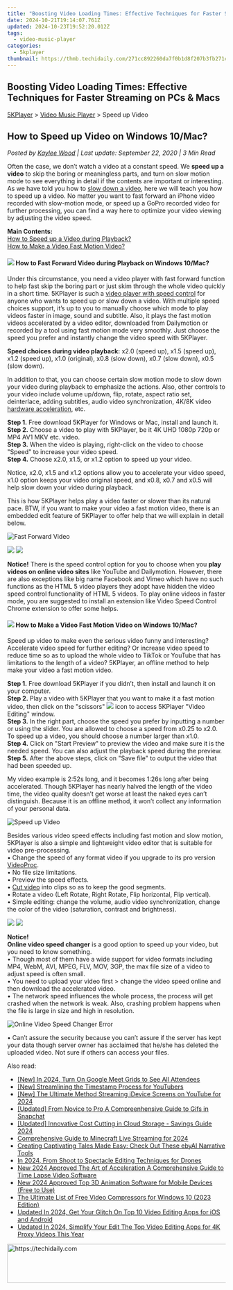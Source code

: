 ```yaml
---
title: "Boosting Video Loading Times: Effective Techniques for Faster Streaming on PCs & Macs"
date: 2024-10-21T19:14:07.761Z
updated: 2024-10-23T19:52:20.012Z
tags:
  - video-music-player
categories:
  - 5kplayer
thumbnail: https://thmb.techidaily.com/271cc892260da7f0b1d8f207b3fb271cd7c70ce8ff0fa954ebc9cead95a6f721.jpg
---
```


## Boosting Video Loading Times: Effective Techniques for Faster Streaming on PCs & Macs

[5KPlayer](https://tools.techidaily.com/5kplayer/products/) \> [Video Music Player](https://tools.techidaily.com/5kplayer/video-music-player/) \> Speed up Video

## How to Speed up Video on Windows 10/Mac?

 _Posted by [Kaylee Wood](https://www.quora.com/profile/Amanda-Hu-21) | Last update: September 22, 2020 | 3 Min Read_

Often the case, we don’t watch a video at a constant speed. We **speed up a video** to skip the boring or meaningless parts, and turn on slow motion mode to see everything in detail if the contents are important or interesting. As we have told you how to [slow down a video](https://tools.techidaily.com/5kplayer/video-music-player/), here we will teach you how to speed up a video. No matter you want to fast forward an iPhone video recorded with slow-motion mode, or speed up a GoPro recorded video for further processing, you can find a way here to optimize your video viewing by adjusting the video speed.

**Main Contents:**  
[How to Speed up a Video during Playback?](https://tools.techidaily.com/5kplayer/video-music-player/)  
[How to Make a Video Fast Motion Video?](https://tools.techidaily.com/5kplayer/video-music-player/)

#### **![](https://www.5kplayer.com/video-music-player/../seoimg/1.png) How to Fast Forward Video during Playback on Windows 10/Mac?**

Under this circumstance, you need a video player with fast forward function to help fast skip the boring part or just skim through the whole video quickly in a short time. 5KPlayer is such a [video player with speed control](https://tools.techidaily.com/5kplayer/video-music-player/) for anyone who wants to speed up or slow down a video. With multiple speed choices support, it’s up to you to manually choose which mode to play videos faster in image, sound and subtitle. Also, it plays the fast motion videos accelerated by a video editor, downloaded from Dailymotion or recorded by a tool using fast motion mode very smoothly. Just choose the speed you prefer and instantly change the video speed with 5KPlayer.

**Speed choices during video playback:** x2.0 (speed up), x1.5 (speed up), x1.2 (speed up), x1.0 (original), x0.8 (slow down), x0.7 (slow down), x0.5 (slow down).

In addition to that, you can choose certain slow motion mode to slow down your video during playback to emphasize the actions. Also, other controls to your video include volume up/down, flip, rotate, aspect ratio set, deinterlace, adding subtitles, audio video synchronization, 4K/8K video [hardware acceleration](https://tools.techidaily.com/5kplayer/video-music-player/), etc.

**Step 1.** Free download 5KPlayer for Windows or Mac, install and launch it.  
**Step 2.** Choose a video to play with 5KPlayer, be it 4K UHD 1080p 720p or MP4 AV1 MKV etc. video.  
**Step 3.** When the video is playing, right-click on the video to choose "Speed" to increase your video speed.  
**Step 4.** Choose x2.0, x1.5, or x1.2 option to speed up your video.

Notice, x2.0, x1.5 and x1.2 options allow you to accelerate your video speed, x1.0 option keeps your video original speed, and x0.8, x0.7 and x0.5 will help slow down your video during playback.

This is how 5KPlayer helps play a video faster or slower than its natural pace. BTW, if you want to make your video a fast motion video, there is an embedded edit feature of 5KPlayer to offer help that we will explain in detail below.

![Fast Forward Video](https://www.5kplayer.com/video-music-player/img/fast-forward-video.jpg) 

[![](https://www.5kplayer.com/video-music-player/../button/freedownwhitewin.png)](https://tools.techidaily.com/5kplayer/products/) [![](https://www.5kplayer.com/video-music-player/../button/freedownbackmac.png)](https://tools.techidaily.com/5kplayer/products/) 

**Notice!** There is the speed control option for you to choose when you **play videos on online video sites** like YouTube and Dailymotion. However, there are also exceptions like big name Facebook and Vimeo which have no such functions as the HTML 5 video players they adopt have hidden the video speed control functionality of HTML 5 videos. To play online videos in faster mode, you are suggested to install an extension like Video Speed Control Chrome extension to offer some helps.

#### **![](https://www.5kplayer.com/video-music-player/../seoimg/2.png) How to Make a Video Fast Motion Video on Windows 10/Mac?**

Speed up video to make even the serious video funny and interesting? Accelerate video speed for further editing? Or increase video speed to reduce time so as to upload the whole video to TikTok or YouTube that has limitations to the length of a video? 5KPlayer, an offline method to help make your video a fast motion video.

**Step 1.** Free download 5KPlayer if you didn’t, then install and launch it on your computer.  
**Step 2.** Play a video with 5KPlayer that you want to make it a fast motion video, then click on the "scissors" ![](https://www.5kplayer.com/video-music-player/../user-guide/img/scissors-icon.jpg) icon to access 5KPlayer "Video Editing" window.  
**Step 3.** In the right part, choose the speed you prefer by inputting a number or using the slider. You are allowed to choose a speed from x0.25 to x2.0\. To speed up a video, you should choose a number larger than x1.0\.   
**Step 4.** Click on "Start Preview" to preview the video and make sure it is the needed speed. You can also adjust the playback speed during the preview.  
**Step 5.** After the above steps, click on "Save file" to output the video that had been speeded up.

My video example is 2:52s long, and it becomes 1:26s long after being accelerated. Though 5KPlayer has nearly halved the length of the video time, the video quality doesn’t get worse at least the naked eyes can’t distinguish. Because it is an offline method, it won’t collect any information of your personal data.

![Speed up Video](https://www.5kplayer.com/video-music-player/img/speed-up-video.jpg) 

Besides various video speed effects including fast motion and slow motion, 5KPlayer is also a simple and lightweight video editor that is suitable for video pre-processing.   
 • Change the speed of any format video if you upgrade to its pro version [VideoProc](https://tools.techidaily.com/5kplayer/products/).  
 • No file size limitations.  
 • Preview the speed effects.  
 • [Cut video](https://tools.techidaily.com/5kplayer/video-music-player/) into clips so as to keep the good segments.  
 • Rotate a video (Left Rotate, Right Rotate, Flip horizontal, Flip vertical).  
 • Simple editing: change the volume, audio video synchronization, change the color of the video (saturation, contrast and brightness).

[![](https://www.5kplayer.com/video-music-player/../button/freedownwhitewin.png)](https://tools.techidaily.com/5kplayer/products/) [![](https://www.5kplayer.com/video-music-player/../button/freedownbackmac.png)](https://tools.techidaily.com/5kplayer/products/) 

**Notice!**  
**Online video speed changer** is a good option to speed up your video, but you need to know something.  
 • Though most of them have a wide support for video formats including MP4, WebM, AVI, MPEG, FLV, MOV, 3GP, the max file size of a video to adjust speed is often small.  
 • You need to upload your video first > change the video speed online and then download the accelerated video.  
 • The network speed influences the whole process, the process will get crashed when the network is weak. Also, crashing problem happens when the file is large in size and high in resolution.

![Online Video Speed Changer Error](https://www.5kplayer.com/video-music-player/img/online-speed-changer-error.jpg) 

• Can’t assure the security because you can’t assure if the server has kept your data though server owner has acclaimed that he/she has deleted the uploaded video. Not sure if others can access your files.

<ins class="adsbygoogle"
     style="display:block"
     data-ad-format="autorelaxed"
     data-ad-client="ca-pub-7571918770474297"
     data-ad-slot="1223367746"></ins>

<ins class="adsbygoogle"
     style="display:block"
     data-ad-client="ca-pub-7571918770474297"
     data-ad-slot="8358498916"
     data-ad-format="auto"
     data-full-width-responsive="true"></ins>

<span class="atpl-alsoreadstyle">Also read:</span>
<div><ul>
<li><a href="https://remote-screen-capture.techidaily.com/new-in-2024-turn-on-google-meet-grids-to-see-all-attendees/"><u>[New] In 2024, Turn On Google Meet Grids to See All Attendees</u></a></li>
<li><a href="https://some-skills.techidaily.com/new-streamlining-the-timestamp-process-for-youtubers/"><u>[New] Streamlining the Timestamp Process for YouTubers</u></a></li>
<li><a href="https://youtube-sure.techidaily.com/he-ultimate-method-streaming-idevice-screens-on-youtube-for-2024/"><u>[New] The Ultimate Method Streaming iDevice Screens on YouTube for 2024</u></a></li>
<li><a href="https://snapchat-videos.techidaily.com/updated-from-novice-to-pro-a-compreenhensive-guide-to-gifs-in-snapchat/"><u>[Updated] From Novice to Pro A Compreenhensive Guide to Gifs in Snapchat</u></a></li>
<li><a href="https://some-techniques.techidaily.com/updated-innovative-cost-cutting-in-cloud-storage-savings-guide-2024/"><u>[Updated] Innovative Cost Cutting in Cloud Storage - Savings Guide 2024</u></a></li>
<li><a href="https://video-screen-grab.techidaily.com/comprehensive-guide-to-minecraft-live-streaming-for-2024/"><u>Comprehensive Guide to Minecraft Live Streaming for 2024</u></a></li>
<li><a href="https://tech-haven.techidaily.com/creating-captivating-tales-made-easy-check-out-these-ebyai-narrative-tools/"><u>Creating Captivating Tales Made Easy: Check Out These ebyAI Narrative Tools</u></a></li>
<li><a href="https://fox-links.techidaily.com/in-2024-from-shoot-to-spectacle-editing-techniques-for-drones/"><u>In 2024, From Shoot to Spectacle Editing Techniques for Drones</u></a></li>
<li><a href="https://video-ai-editor.techidaily.com/new-2024-approved-the-art-of-acceleration-a-comprehensive-guide-to-time-lapse-video-software/"><u>New 2024 Approved The Art of Acceleration A Comprehensive Guide to Time Lapse Video Software</u></a></li>
<li><a href="https://video-ai-editor.techidaily.com/new-2024-approved-top-3d-animation-software-for-mobile-devices-free-to-use/"><u>New 2024 Approved Top 3D Animation Software for Mobile Devices (Free to Use)</u></a></li>
<li><a href="https://video-ai-editor.techidaily.com/the-ultimate-list-of-free-video-compressors-for-windows-10-2023-edition/"><u>The Ultimate List of Free Video Compressors for Windows 10 (2023 Edition)</u></a></li>
<li><a href="https://video-ai-editor.techidaily.com/updated-in-2024-get-your-glitch-on-top-10-video-editing-apps-for-ios-and-android/"><u>Updated In 2024, Get Your Glitch On Top 10 Video Editing Apps for iOS and Android</u></a></li>
<li><a href="https://video-ai-editor.techidaily.com/updated-in-2024-simplify-your-edit-the-top-video-editing-apps-for-4k-proxy-videos-this-year/"><u>Updated In 2024, Simplify Your Edit The Top Video Editing Apps for 4K Proxy Videos This Year</u></a></li>
</ul></div>

<!-- affiliate ads begin -->
<a href="https://aligracehair.sjv.io/c/5597632/2006919/19272" target="_top" id="2006919">
  <img src="//a.impactradius-go.com/display-ad/19272-2006919" border="0" alt="https://techidaily.com" width="728" height="90"/>
</a>
<img height="0" width="0" src="https://aligracehair.sjv.io/i/5597632/2006919/19272" style="position:absolute;visibility:hidden;" border="0" />
<!-- affiliate ads end -->

